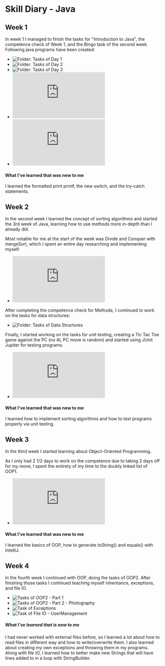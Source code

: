 # Skill Diary - Java

## Week 1

In week 1 I managed to finish the tasks for "Introduction to Java", the competence check of Week 1, and the Bingo task of the second week.
Following java programs have been created:


* ![Folder: Tasks of Day 1](https://github.com/LucisLou/JavaUebungen/tree/main/src/Uebung1) 
* ![Folder: Tasks of Day 2](https://github.com/LucisLou/JavaUebungen/tree/main/src/Uebung2)
* ![Folder: Tasks of Day 3](https://github.com/LucisLou/JavaUebungen/tree/main/src/Uebung3)
* ![Java File: Competence check Week 1 - Leet speak](https://github.com/LucisLou/JavaUebungen/blob/main/src/Kompetenz/Leetspeak.java)
* ![Java File: Bingo](https://github.com/LucisLou/JavaUebungen/blob/main/src/Uebung4/Bingo.java)

#### What I've learned that was new to me

I learned the formatted print printf, the new switch, and the try-catch statements.



## Week 2

In the second week I learned the concept of sorting algorithms and started the 3rd week of Java, learning how to use methods more in-depth than I already did.

Most notable for me at the start of the week was Divide and Conquer with mergeSort, which I spent an entire day researching and implementing myself:

* ![Java File: Divide and Conquer](https://github.com/LucisLou/JavaUebungen/blob/main/src/Uebung4/DivideAndConquer.java)

After completing the competence check for Methods, I continued to work on the tasks for data structures:

* ![Folder: Tasks of Data Structures](https://github.com/LucisLou/JavaUebungen/tree/main/src/Uebung7)

Finally, I started working on the tasks for unit testing, creating a Tic Tac Toe game against the PC (no AI, PC move is random) and started using JUnit Jupiter for testing programs.

* ![Java File: Tic Tac Toe](https://github.com/LucisLou/JavaUebungen/blob/main/src/Uebung8/TicTacToe.java)

#### What I've learned that was new to me

I learned how to implement sorting algorithms and how to test programs properly via unit testing.

## Week 3 

In the third week I started learning about Object-Oriented Programming.

As I only had 2 1/2 days to work on the competence due to taking 2 days off for my move, I spent the entirety of my time to the doubly linked list of OOP1.

* ![Doubly Linked List](https://github.com/LucisLou/JavaUebungen/blob/main/src/OOP1/DLL.java)

#### What I've learned that was new to me

I learned the basics of OOP, how to generate toString() and equals() with IntelliJ.


## Week 4

In the fourth week I continued with OOP, doing the tasks of OOP2. After finishing those tasks I continued teaching myself inheritance, exceptions, and file IO.

* ![Tasks of OOP2 - Part 1](https://github.com/LucisLou/JavaUebungen/tree/main/src/OOP2)
* ![Tasks of OOP2 - Part 2 - Photography](https://github.com/LucisLou/JavaUebungen/tree/main/src/OOP2Photography)
* ![Task of Exceptions](https://github.com/LucisLou/JavaUebungen/tree/main/src/Exceptions)
* ![Task of File IO - UserManagement](https://github.com/LucisLou/JavaUebungen/tree/main/src/UserManagementFile)

##### What I've learned that is new to me

I had never worked with external files before, so I learned a lot about how to read files in different way and how to write/overwrite them.
I also learned about creating my own exceptions and throwing them in my programs.
Along with file IO, I learned how to better make new Strings that will have lines added to in a loop with StringBuilder.
